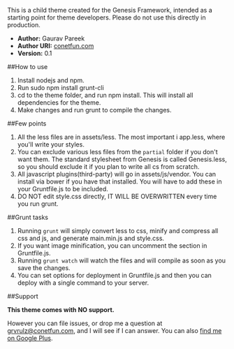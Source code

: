 This is a child theme created for the Genesis Framework, intended as a starting point for theme developers. Please do not use this directly in production.

+ **Author:** Gaurav Pareek
+ **Author URI:** [conetfun.com](http://conetfun.com "coNetFun")
+ **Version:** 0.1 

##How to use

1. Install nodejs and npm.
2. Run sudo npm install grunt-cli
3. cd to the theme folder, and run npm install. This will install all dependencies for the theme.
4. Make changes and run grunt to compile the changes.

##Few points
1. All the less files are in assets/less. The most important i app.less, where you'll write your styles.
2. You can exclude various less files from the `partial` folder if you don't want them. The standard stylesheet from Genesis is called Genesis.less, so you should exclude it if you plan to write all cs from scratch.
3. All javascript plugins(third-party) will go in assets/js/vendor. You can install via bower if you have that installed. You will have to add these in your Gruntfile.js to be included.
4. DO NOT edit style.css directly, IT WILL BE OVERWRITTEN every time you run grunt.

##Grunt tasks
1. Running `grunt` will simply convert less to css, minify and compress all css and js, and generate main.min.js and style.css. 
2. If you want image minification, you can uncomment the section in Gruntfile.js.
3. Running `grunt watch` will watch the files and will compile as soon as you save the changes.
4. You can set options for deployment in Gruntfile.js and then you can deploy with a single command to your server.

##Support 

**This theme comes with NO support.**

However you can file issues, or drop me a question at [grvrulz@conetfun.com](mailto:grvrulz@conetfun.com "My email"), and I will see if I can answer. You can also [find me on Google Plus](https://plus.google.com/105851740173780411948 "My Google Plus").
